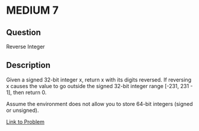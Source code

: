 # MEDIUM 7

## Question
Reverse Integer

## Description
Given a signed 32-bit integer x, return x with its digits reversed. If reversing x causes the value to go outside the signed 32-bit integer range [-231, 231 - 1], then return 0.

Assume the environment does not allow you to store 64-bit integers (signed or unsigned).

[Link to Problem](https://leetcode.com/problems/reverse-integer/)
